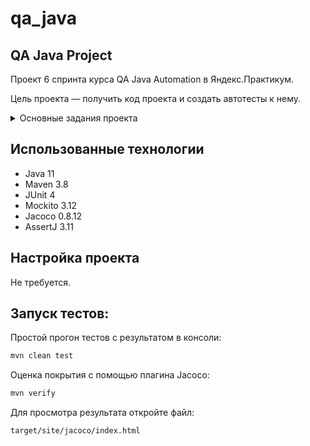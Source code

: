 # qa_java
## QA Java Project

Проект 6 спринта курса QA Java Automation в Яндекс.Практикум.

Цель проекта — получить код проекта и создать автотесты к нему.

<details><summary>Основные задания проекта</summary>

1. Собрать Maven-проект: подключить Jacoco, Mockito и JUnit.
2. Класс Lion не должен зависеть от класса Feline. Использовать принцип инъекции зависимостей.
3. Написать моки с помощью Mockito. Какие именно понадобятся — определить самостоятельно. 
4. Написать тесты на классы Feline, Cat и Lion. 
5. Реализовать параметризованные тесты. 
6. Оценить покрытие с помощью Jacoco: оно должно быть не менее 100% для классов Feline, Cat и Lion.

</details>

## Использованные технологии 
* Java 11
* Maven 3.8
* JUnit 4
* Mockito 3.12
* Jacoco 0.8.12
* AssertJ 3.11


## Настройка проекта
Не требуется.


## Запуск тестов:

Простой прогон тестов с результатом в консоли:
```bash 
mvn clean test
```

Оценка покрытия с помощью плагина Jacoco:
```bash
mvn verify
```
Для просмотра результата откройте файл:
```bash
target/site/jacoco/index.html
```